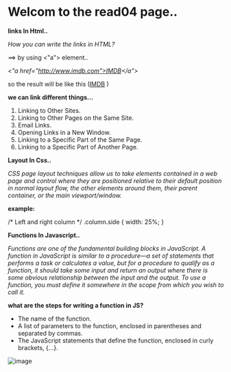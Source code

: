 # Welcom to the read04 page..

**links In Html..**

*How you can write the links in HTML?*

==> by using <"a"> element..

*<"a href="http://www.imdb.com">IMDB</a">*

so the result will be like this (<a href="http://www.imdb.com">IMDB</a> )
 
**we can link different things...**

1. Linking to Other Sites.
2. Linking to Other Pages on the Same Site.
3. Email Links.
4. Opening Links in a New Window.
4. Linking to a Specific Part of the Same Page.
6. Linking to a Specific Part of Another Page.

**Layout In Css..**

*CSS page layout techniques allow us to take elements contained in a web page and control where they are positioned relative to their default position in normal layout flow, the other elements around them, their parent container, or the main viewport/window.*

**example:**

/* Left and right column */
.column.side {
  width: 25%;
}

**Functions In Javascript..**

*Functions are one of the fundamental building blocks in JavaScript. A function in JavaScript is similar to a procedure—a set of statements that performs a task or calculates a value, but for a procedure to qualify as a function, it should take some input and return an output where there is some obvious relationship between the input and the output. To use a function, you must define it somewhere in the scope from which you wish to call it.*

**what are the steps for writing a function in JS?**

- The name of the function.
- A list of parameters to the function, enclosed in parentheses and separated by commas.
- The JavaScript statements that define the function, enclosed in curly brackets, {...}.

![image](https://miro.medium.com/max/732/1*DBg85yAZexDLyxr6G1rAiQ.png)



